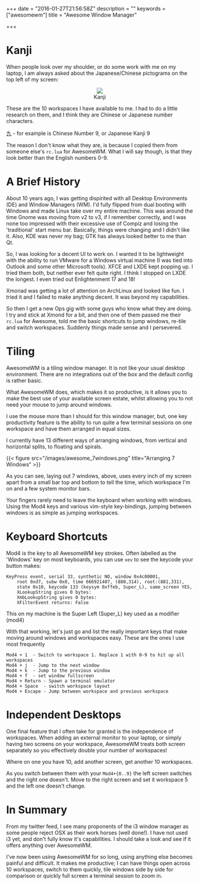 +++
date = "2016-01-27T21:56:58Z"
description = ""
keywords = ["awesomewm"]
title = "Awesome Window Manager"

+++

# Kanji

When people look over my shoulder, or do some work with me on my laptop, I am always asked about the Japanese/Chinese pictograms on the top left of my screen:

<p align=center>
<img src=/images/awesome_desktops.png>
<br />Kanji
</p>

These are the 10 workspaces I have available to me. I had to do a little research on them, and I think they are Chinese or Japanese number characters.

[九](https://en.wiktionary.org/wiki/%E4%B9%9D) - for example is Chinese Number 9, or Japanese Kanji 9

The reason I don't know what they are, is because I copied them from someone else's `rc.lua` for AwesomeWM. What I will say though, is that they look better than the English numbers 0-9.


# A Brief History

About 10 years ago, I was getting dispirited with all Desktop Environments (DE) and Window Managers (WM). I'd fully flipped from dual booting with Windows and made Linux take over my entire machine. This was around the time Gnome was moving from v2 to v3, if I remember correctly, and I was none too impressed with their excessive use of Compiz and losing the 'traditional' start menu bar. Basically, things were changing and I didn't like it. Also, KDE was never my bag; GTK has always looked better to me than Qt.

So, I was looking for a decent UI to work on. I wanted it to be lightweight with the ability to run VMware for a Windows virtual machine (I was tied into Outlook and some other Microsoft tools). XFCE and LXDE kept popping up. I tried them both, but neither ever felt quite right. I think I stopped on LXDE the longest. I even tried out Enlightenment 17 and 18!

Xmonad was getting a lot of attention on ArchLinux and looked like fun. I tried it and I failed to make anything decent. It was beyond my capabilities.

So then I get a new Ops gig with some guys who know what they are doing. I try and stick at Xmond for a bit, and then one of them passed me their `rc.lua` for Awesome, told me the basic shortcuts to jump windows, re-tile and switch workspaces. Suddenly things made sense and I persevered.


# Tiling

AwesomeWM is a tiling window manager. It is not like your usual desktop environment. There are no integrations out of the box and the default config is rather basic.

What AwesomeWM does, which makes it so productive, is it allows you to make the best use of your available screen estate, whilst allowing you to not need your mouse to jump around windows.

I use the mouse more than I should for this window manager, but, one key productivity feature is the ability to run quite a few terminal sessions on one workspace and have them arranged in equal sizes.

I currently have 13 different ways of arranging windows, from vertical and horizontal splits, to floating and spirals.

{{< figure src="/images/awesome_7windows.png" title="Arranging 7 Windows" >}}

As you can see, laying out 7 windows, above, uses every inch of my screen apart from a small bar top and bottom to tell the time, which workspace I'm on and a few system monitor bars.

Your fingers rarely need to leave the keyboard when working with windows. Using the Mod4 keys and various vim-style key-bindings, jumping between windows is as simple as jumping workspaces.

# Keyboard Shortcuts

Mod4 is the key to all AwesomeWM key strokes. Often labelled as the 'Windows' key on most keyboards, you can use `xev` to see the keycode your button makes:

```
KeyPress event, serial 33, synthetic NO, window 0x4c00001,
    root 0xd7, subw 0x0, time 666921407, (880,314), root:(881,331),
    state 0x10, keycode 133 (keysym 0xffeb, Super_L), same_screen YES,
    XLookupString gives 0 bytes: 
    XmbLookupString gives 0 bytes: 
    XFilterEvent returns: False
```
This on my machine is the Super Left (Super_L) key used as a modifier (mod4)

With that working, let's just go and list the really important keys that make moving around windows and workspaces easy. These are the ones I use most frequently

```
Mod4 + 1  - Switch to workspace 1. Replace 1 with 0-9 to hit up all workspaces
Mod4 + j  - Jump to the next window
Mod4 + k  - Jump to the previous window
Mod4 + f  - set window fullscreen
Mod4 + Return - Spawn a terminal emulator
Mod4 + Space  - switch workspace layout
Mod4 + Escape - Jump between workspace and previous workspace
```


# Independent Desktops

One final feature that I often take for granted is the independence of workspaces. When adding an external monitor to your laptop, or simply having two screens on your workspace, AwesomeWM treats both screen separately so you effectively double your number of workspaces!

Where on one you have 10, add another screen, get another 10 workspaces.

As you switch between them with your `Mod4+{0..9}` the left screen switches and the right one doesn't. Move to the right screen and set it workspace 5 and the left one doesn't change. 


# In Summary

From my twitter feed, I see many proponents of the i3 window manager as some people reject OSX as their work horses (well done!). I have not used i3 yet, and don't fully know it's capabilities. I should take a look and see if it offers anything over AwesomeWM.

I've now been using AwesomeWM for so long, using anything else becomes painful and difficult. It makes me productive; I can have things open across 10 workspaces, switch to them quickly, tile windows side by side for comparison or quickly full screen a terminal session to zoom in.

